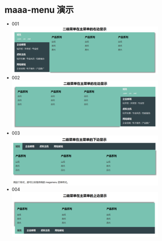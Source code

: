 # maaa-menu 演示

-  001  ![001](001/demo.png)
-  002  ![002](002/demo.png)
-  003  ![003](003/demo.png)
-  004  ![004](004/demo.png)